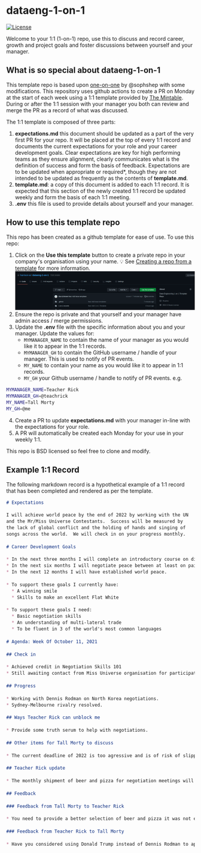 # dataeng-1-on-1
[![License](https://img.shields.io/badge/License-BSD%203--Clause-blue.svg)](https://opensource.org/licenses/BSD-3-Clause)

Welcome to your 1:1 (1-on-1) repo, use this to discuss and record career, growth and project goals and foster discussions between yourself and your manager.


## What is so special about dataeng-1-on-1
This template repo is based upon [one-on-one](https://github.com/sophshep/one-on-one) by @sophshep with some modifications.  This repository uses github actions to create a PR on Monday at the start of each week using a 1:1 template provided by [The Mintable](https://getmintable.com/).  During or after the 1:1 session with your manager you both can review and merge the PR as a record of what was discussed.

The 1:1 template is composed of three parts:

1. **expectations.md** this document should be updated as a part of the very first PR for your repo.
It will be placed at the top of every 1:1 record and documents the current expectations for your role and your career development goals.
Clear expectations are key for high performing teams as they ensure alignment, clearly communicates what is the definition of success and form the basis of feedback.
Expectations are to be updated when appropriate or required*, though they are not intended to be updated as frequently as the contents of **template.md**.
2. **template.md**: a copy of this document is added to each 1:1 record.  It is expected that this section of the newly created 1:1 record be updated weekly and form the basis of each 1:1 meeting. 
3. **.env** this file is used to provide details about yourself and your manager.

## How to use this template repo

This repo has been created as a github template for ease of use.  To use this repo:

1. Click on the **Use this template** button to create a private repo in your company's organisation using your name. 💡 See [Creating a repo from a template](https://docs.github.com/en/repositories/creating-and-managing-repositories/creating-a-repository-from-a-template) for more information.
![use this template](create_template.png)
2. Ensure the repo is private and that yourself and your manager have admin access / merge permissions.
3. Update the **.env** file with the specific information about you and your manager.  Update the values for:
   *  `MYMANAGER_NAME` to contain the name of your manager as you would like it to appear in the 1:1 records.
   *  `MYMANAGER_GH` to contain the GitHub username / handle of your manager.  This is used to notify of PR events.
   *  `MY_NAME` to contain your name as you would like it to appear in 1:1 records.
   *  `MY_GH` your Github username / handle to notify of PR events.
e.g.
```bash
MYMANAGER_NAME=Teacher Rick
MYMANAGER_GH=@teachrick
MY_NAME=Tall Morty
MY_GH=@me
```
4. Create a PR to update **expectations.md** with your manager in-line with the expectations for your role.
5. A PR will automatically be created each Monday for your use in your weekly 1:1.

This repo is BSD licensed so feel free to clone and modify. 

## Example 1:1 Record
The following markdown record is a hypothetical example of a 1:1 record that has been completed and rendered as per the template.

```markdown
# Expectations

I will achieve world peace by the end of 2022 by working with the UN
and the Mr/Miss Universe Contestants.  Success will be measured by
the lack of global conflict and the holding of hands and singing of
songs across the world.  We will check in on your progress monthly.

# Career Development Goals

* In the next three months I will complete an introductory course on diplomatic negotiations.
* In the next six months I will negotiate peace between at least on pair of hostile states.
* In the next 12 months I will have established world peace.

* To support these goals I currently have:
  * A winning smile
  * Skills to make an excellent Flat White

* To support these goals I need:
  * Basic negotiation skills
  * An understanding of multi-lateral trade 
  * To be fluent in 3 of the world's most common languages

# Agenda: Week Of October 11, 2021

## Check in

* Achieved credit in Negotiation Skills 101 
* Still awaiting contact from Miss Universe organisation for participation.

## Progress

* Working with Dennis Rodman on North Korea negotiations. 
* Sydney-Melbourne rivalry resolved.

## Ways Teacher Rick can unblock me

* Provide some truth serum to help with negotiations.

## Other items for Tall Morty to discuss

* The current deadline of 2022 is too agressive and is of risk of slipping. We may need to extend to 2023.

## Teacher Rick update

* The monthly shipment of beer and pizza for negotiation meetings will increase in cost next month.

## Feedback

### Feedback from Tall Morty to Teacher Rick

* You need to provide a better selection of beer and pizza it was not effective during the last meeting as Dennis Rodman expected more than just Dominos. 

### Feedback from Teacher Rick to Tall Morty

* Have you considered using Donald Trump instead of Dennis Rodman to approach North Korea.  It could be more effective. 
```